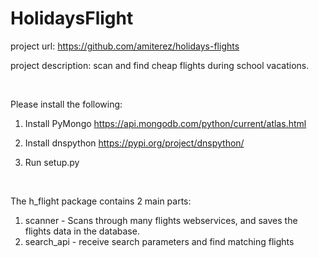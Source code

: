 # HolidaysFlight
 
 project url:
 https://github.com/amiterez/holidays-flights
 
 project description:
 scan and find cheap flights during school vacations.
 
 <br>

 
Please install the following:
1. Install PyMongo 
https://api.mongodb.com/python/current/atlas.html

2. Install dnspython
https://pypi.org/project/dnspython/

3. Run setup.py

<br>

The h_flight package contains 2 main parts:
1. scanner - Scans through many flights webservices, and saves the flights data in the database.
2. search_api - receive search parameters and find matching flights
 